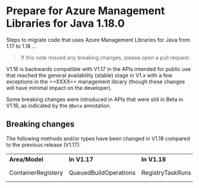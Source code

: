 # Prepare for Azure Management Libraries for Java 1.18.0 #

Steps to migrate code that uses Azure Management Libraries for Java from 1.17 to 1.18 ...

> If this note missed any breaking changes, please open a pull request.


V1.18 is backwards compatible with V1.17 in the APIs intended for public use that reached the general availability (stable) stage in V1.x with a few exceptions in the ==XXXX== management library (though these changes will have minimal impact on the developer). 

Some breaking changes were introduced in APIs that were still in Beta in V1.18, as indicated by the `@Beta` annotation.


## Breaking changes

The following methods and/or types have been changed in V1.18 compared to the previous release (V1.17):

<table>
  <tr>
    <th align=left>Area/Model</th>
    <th align=left>In V1.17</th>
    <th align=left>In V1.18</th>
    <th align=left>Remarks</th>
    <th align=left>Ref</th>
  </tr>
    <tr>
    <td align=left>ContainerRegistery</td>
    <td align=left>QueuedBuildOperations</td>
    <td align=left>RegistryTaskRuns</td>
    <td align=left></td>
    <td align=left><a href="https://github.com/Azure/azure-libraries-for-java/pull/635">PR #635</th>
  </tr>
</table>

